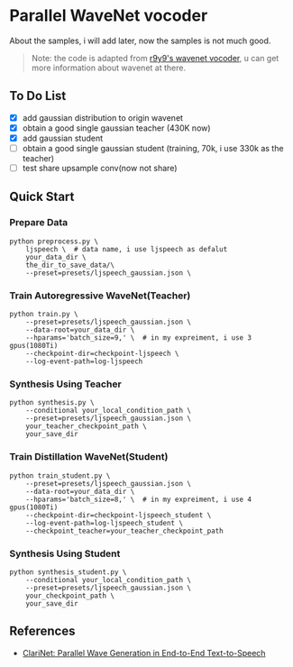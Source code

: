 # Parallel WaveNet vocoder

About the samples, i will add later, now the samples is not much good.

> Note: the code is adapted from [r9y9's wavenet vocoder](https://github.com/r9y9/wavenet_vocoder), u can get more information about wavenet at there.

## To Do List

- [x] add gaussian distribution to origin wavenet
- [x] obtain a good single gaussian teacher (430K now)
- [x] add gaussian student
- [ ] obtain a good single gaussian student (training, 70k, i use 330k as the teacher)
- [ ] test share upsample conv(now not share)

## Quick Start

### Prepare Data
```
python preprocess.py \
    ljspeech \  # data name, i use ljspeech as defalut
    your_data_dir \
    the_dir_to_save_data/\
    --preset=presets/ljspeech_gaussian.json \
```

### Train Autoregressive WaveNet(Teacher)
```
python train.py \
    --preset=presets/ljspeech_gaussian.json \
    --data-root=your_data_dir \
    --hparams='batch_size=9,' \  # in my expreiment, i use 3 gpus(1080Ti)
    --checkpoint-dir=checkpoint-ljspeech \
    --log-event-path=log-ljspeech
```

### Synthesis Using Teacher
```
python synthesis.py \
    --conditional your_local_condition_path \
    --preset=presets/ljspeech_gaussian.json \
    your_teacher_checkpoint_path \
    your_save_dir
```

### Train Distillation WaveNet(Student)
```
python train_student.py \
    --preset=presets/ljspeech_gaussian.json \
    --data-root=your_data_dir \
    --hparams='batch_size=8,' \  # in my expreiment, i use 4 gpus(1080Ti)
    --checkpoint-dir=checkpoint-ljspeech_student \
    --log-event-path=log-ljspeech_student \
    --checkpoint_teacher=your_teacher_checkpoint_path
```

### Synthesis Using Student
```
python synthesis_student.py \
    --conditional your_local_condition_path \
    --preset=presets/ljspeech_gaussian.json \
    your_checkpoint_path \
    your_save_dir
```

## References
+ [ClariNet: Parallel Wave Generation in End-to-End Text-to-Speech](http://export.arxiv.org/pdf/1807.07281)

